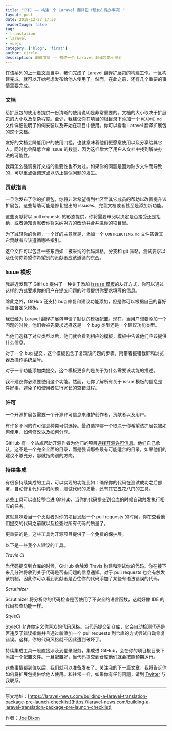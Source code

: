 ```yaml
---
title: "[译] —— 构建一个 Laravel 翻译包（预发布待办事项）"
layout: post
date: 2018-12-27 17:30
headerImage: false
tag:
- translation
- laravel
- vuejs
category: ['blog', 'first']
author: circle
description: 翻译文章 —— 构建一个 Laravel 翻译包第七部分
---
```


在该系列的[上一篇文章](https://laravel-news.com/building-database-driver)当中，我们完成了 Laravel 翻译扩展包的构建工作。一旦构建完成，就可以开始考虑发布给他人使用了。然而，在此之前，还有几个重要的事情需要完成。

### 文档

给扩展包的使用者提供一份清晰的使用说明是非常重要的。文档的大小取决于扩展包的大小以及复杂程度。至少，我建议你在项目的根目录下添加一个 `README.md` 文件详细说明了如何安装以及开始在项目中使用。你可以看看 Laravel 翻译扩展包的这个[文档](https://github.com/joedixon/laravel-translation/blob/master/readme.md)。

友好的文档会降低用户的使用门槛，也就意味着他们更愿意使用以及分享给其它人。同时也会降低仓库 issue 的数量，因为这样增大了用户从文档中找到解决办法的可能性。

我再怎么强调良好文档的重要性也不为过。如果你的问题是因为缺少文件而导致的，可以重点强调这点以防止类似问题的发生。

### 贡献指南

一旦你发布了你的扩展包，你将非常希望得到社区里其它成员的帮助以改善提升该扩展包。这些帮助可能是修复提出的 issuses、完善文档或者甚至是添加新功能。

这些贡献将以 pull requests 的形态提供，你将需要审阅以决定是否接受还是拒绝，或者通知贡献者你将采纳对方的改动并合并进你的项目里。

为了减轻你的负担，一个好的主意就是，添加一个 `CONTRIBUTING.md` 文件告诉其它贡献者应该遵循哪些指引。

这个文件可以包含一些东西如：被采纳的代码风格，分支和 git 策略，测试要求以及任何你希望你希望别的贡献者应该遵循的东西。

### Issue 模板

我最近发现了 GitHub 提供了一种关于添加 [issuse 模板](https://blog.github.com/2016-02-17-issue-and-pull-request-templates/)的友好方式，你可以通过这样的方式要求你的用户在提交问题的时候提供你要求填写的信息。

除此之外，GitHub 还支持 bug 修复和建议功能添加，但是你可以根据自己的喜好添加自定义模板。

我已经为 Laravel 翻译扩展包申请了默认的模板配置。现在，当用户想要添加一个问题的时候，他们会被先要求选择这是一个 bug 类型还是一个建议功能类型。

当他们选择了对应类型以后，他们就会看到相应的模板，模板中告诉他们应该提供什么信息。

对于一个 bug 提交，这个模板包含了复现该问题的步骤，附带着报错截屏和浏览器及操作系统型号。

对于一个功能添加类提交，这个模板更多的是关于为什么需要该功能的描述。

我不建议你必须要使用这个功能。然而，让你了解所有关于 issue 模板的信息是件好事，避免了和使用者进行冗长的查错过程。

### 许可

一个开源扩展包需要一个开源许可信息来维护创作者，贡献者以及用户。

有许多不同的许可信息种类可供选择。最终选择哪一个取决于你希望该扩展包被如何使用，如何修改以及如何分享。

GitHub 有一个站点帮助开源作者为他们的项目[选择开源许可信息](https://choosealicense.com/)。他们自己承认，这不是一个完全全面的目录，而是强调那些最有可能适合的目录，如果他们的建议不够充分，那就指向别的方向。

### 持续集成

有很多持续集成的工具，可以实现的功能比如：确保你的代码在测试成功之后部署，自动修复代码中的问题，测试代码的质量，还有其它五花八门的工具。

这些工具可以直接整合进 GitHub，当你的代码提交到仓库的时候自动触发执行相应的任务。

这就意味着当一个贡献者对你的项目发起一个 pull requests 的时候，你在查看他们提交的代码之前就以及检查过所有代码的质量了。

更重要的是，这些工具为开源项目提供了一个免费的保护层。

以下是一些我个人建议的工具。

*Travis CI*

当代码提交到仓库的时候，GitHub 会触发 Travis 构建和测试你的代码。你在接下来几分钟将收到关于代码是否有问题的信息通知。对于 pull requests 也会有触发该机制，因此你可以看到贡献者是否往你的代码添加了某些有语法错误的代码。

*Scrutinizer*

Scrutinizer 将分析你的代码检查是否使用了不安全的语言函数，这就好像 IDE 的代码检查功能一样。

*StyleCI*

StyleCI 允许你定义你喜欢的代码风格。当代码提交到仓库，它会自动检测代码是否违反了错误指南并且通过新添加一个 pull requests 到仓库的方式尝试自动修复错误。这样，你的代码风格就不因此遭到破坏了。

持续集成工具一般直接涉及到登录服务，集成进 GitHub，会在你的项目根目录下添加一个配置文件。一旦配置好，当代码提交到仓库他们就会按照预期运行。

这些事情都到位以后，我们就可以准备发布了。关注我的下一篇文章，我将告诉你如何将扩展包提供给他人使用。和往常一样，如果你有任何问题，请到 [Twitter](https://twitter.com/_joedixon) 与我联系。

---
原文地址：[https://laravel-news.com/building-a-laravel-translation-package-pre-launch-checklist](https://laravel-news.com/building-a-laravel-translation-package-pre-launch-checklist)

作者：[Joe Dixon](https://laravel-news.com/@joedixon)

---


